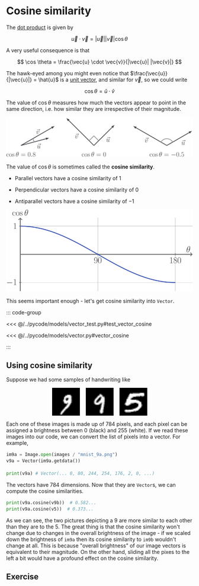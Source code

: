 # Cosine similarity

The [dot product](/learn/vectors/dot-product) is given by

$$
\vec{u} \cdot \vec{v} = |\vec{u}| |\vec{v}| \cos \theta
$$

A very useful consequence is that

$$
\cos \theta = \frac{\vec{u} \cdot \vec{v}}{|\vec{u}| |\vec{v}|}
$$

The hawk-eyed among you might even notice that
$\frac{\vec{u}}{|\vec{u}|} = \hat{u}$ is a
[unit vector](../vectors/unit-vectors), and similar for $\vec{v}$, so we could
write

$$
\cos \theta = \hat{u} \cdot \hat{v}
$$

The value of $\cos \theta$ measures how much the vectors appear to point in the
same direction, i.e. how similar they are irrespective of their magnitude.

![](../../images/cosine-similarity.svg)

The value of $\cos \theta$ is sometimes called the **cosine similarity**.

- Parallel vectors have a cosine similarity of $1$

- Perpendicular vectors have a cosine similarity of $0$

- Antiparallel vectors have a cosine similarity of $-1$

![](../../images/cos-theta.svg)

This seems important enough - let's get cosine similarity into `Vector`.

::: code-group

<<< @/../pycode/models/vector_test.py#test_vector_cosine

<<< @/../pycode/models/vector.py#vector_cosine

:::

## Using cosine similarity

Suppose we had some samples of handwriting like

<div style="display: flex; justify-content: center; width: 100%; align-items: center; gap: 1rem;">
  <img style="margin: 0; width: 75px;" src="../../images/mnist_9a.png">
  <img style="margin: 0; width: 75px;" src="../../images/mnist_9b.png">
  <img style="margin: 0; width: 75px;" src="../../images/mnist_5.png">
</div>

Each one of these images is made up of $784$ pixels, and each pixel can be
assigned a brightness between $0$ (black) and $255$ (white). If we read these
images into our code, we can convert the list of pixels into a vector. For
example,

```python
im9a = Image.open(images / "mnist_9a.png")
v9a = Vector(im9a.getdata())

print(v9a) # Vector(... 0, 80, 244, 254, 176, 2, 0, ...)
```

The vectors have $784$ dimensions. Now that they are `Vector`s, we can compute
the cosine similarities.

```python
print(v9a.cosine(v9b))  # 0.582...
print(v9a.cosine(v5))  # 0.373...
```

As we can see, the two pictures depicting a $9$ are more similar to each other
than they are to the $5$. The great thing is that the cosine similarity won't
change due to changes in the overall brightness of the image - if we scaled down
the brightness of `im9a` then its cosine similarity to `im9b` wouldn't change at
all. This is because "overall brightness" of our image vectors is equivalent to
their magnitude. On the other hand, sliding all the pixes to the left a bit
would have a profound effect on the cosine similarity.

## Exercise

<Exercise id="cosine-similarity" />
